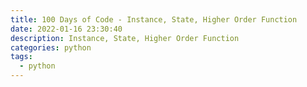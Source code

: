 ```yaml
---
title: 100 Days of Code - Instance, State, Higher Order Function
date: 2022-01-16 23:30:40
description: Instance, State, Higher Order Function
categories: python
tags:
  - python
---
```

